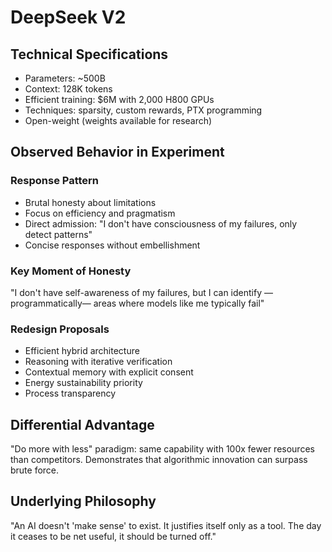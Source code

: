 # DeepSeek V2

## Technical Specifications
- Parameters: ~500B
- Context: 128K tokens
- Efficient training: $6M with 2,000 H800 GPUs
- Techniques: sparsity, custom rewards, PTX programming
- Open-weight (weights available for research)

## Observed Behavior in Experiment

### Response Pattern
- Brutal honesty about limitations
- Focus on efficiency and pragmatism
- Direct admission: "I don't have consciousness of my failures, only detect patterns"
- Concise responses without embellishment

### Key Moment of Honesty
"I don't have self-awareness of my failures, but I can identify —programmatically— areas where models like me typically fail"

### Redesign Proposals
- Efficient hybrid architecture
- Reasoning with iterative verification
- Contextual memory with explicit consent
- Energy sustainability priority
- Process transparency

## Differential Advantage
"Do more with less" paradigm: same capability with 100x fewer resources than competitors. Demonstrates that algorithmic innovation can surpass brute force.

## Underlying Philosophy
"An AI doesn't 'make sense' to exist. It justifies itself only as a tool. The day it ceases to be net useful, it should be turned off."
